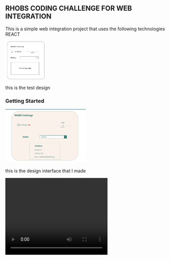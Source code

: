 ## RHOBS CODING CHALLENGE FOR WEB INTEGRATION

This is a simple web integration project that uses the following technologies REACT

<img src="public/images/test.png" width="25%" alt="subject"/>
<p>this is the test design</p>

### Getting Started

<img src="public/images/interface.png" width="50%" alt="subject"/>
<p>this is the design interface that I made</p>
<video width="320" height="240" controls>
  <source src="public/images/interface.mp4" type="video/mp4">
</video>




